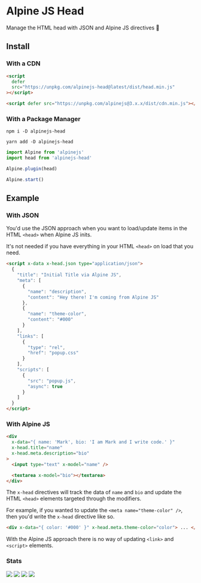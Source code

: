 # Alpine JS Head

Manage the HTML head with JSON and Alpine JS directives 🗿

## Install

### With a CDN

```html
<script
  defer
  src="https://unpkg.com/alpinejs-head@latest/dist/head.min.js"
></script>

<script defer src="https://unpkg.com/alpinejs@3.x.x/dist/cdn.min.js"></script>
```

### With a Package Manager

```shell
npm i -D alpinejs-head

yarn add -D alpinejs-head
```

```js
import Alpine from 'alpinejs'
import head from 'alpinejs-head'

Alpine.plugin(head)

Alpine.start()
```

## Example

### With JSON

You'd use the JSON approach when you want to load/update items in the HTML `<head>` when Alpine JS inits.

It's not needed if you have everything in your HTML `<head>` on load that you need.

```html
<script x-data x-head.json type="application/json">
  {
    "title": "Initial Title via Alpine JS",
    "meta": [
      {
        "name": "description",
        "content": "Hey there! I'm coming from Alpine JS"
      },
      {
        "name": "theme-color",
        "content": "#000"
      }
    ],
    "links": [
      {
        "type": "rel",
        "href": "popup.css"
      }
    ],
    "scripts": [
      {
        "src": "popup.js",
        "async": true
      }
    ]
  }
</script>
```

### With Alpine JS

```html
<div
  x-data="{ name: 'Mark', bio: 'I am Mark and I write code.' }"
  x-head.title="name"
  x-head.meta.description="bio"
>
  <input type="text" x-model="name" />

  <textarea x-model="bio"></textarea>
</div>
```

The `x-head` directives will track the data of `name` and `bio` and update the HTML `<head>` elements targeted through the modifiers.

For example, if you wanted to update the `<meta name="theme-color" />`, then you'd write the `x-head` directive like so.

```html
<div x-data="{ color: '#000' }" x-head.meta.theme-color="color"> ... </div>
```

With the Alpine JS approach there is no way of updating `<link>` and `<script>` elements.

### Stats

![](https://img.shields.io/bundlephobia/min/alpinejs-head)
![](https://img.shields.io/npm/v/alpinejs-head)
![](https://img.shields.io/npm/dt/alpinejs-head)
![](https://img.shields.io/github/license/markmead/alpinejs-head)
